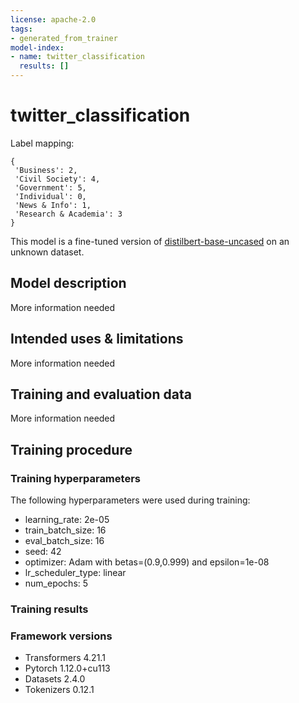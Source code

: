 ```yaml
---
license: apache-2.0
tags:
- generated_from_trainer
model-index:
- name: twitter_classification
  results: []
---
```


<!-- This model card has been generated automatically according to the information the Trainer had access to. You
should probably proofread and complete it, then remove this comment. -->

# twitter_classification
 Label mapping:
 ```
{
  'Business': 2,
  'Civil Society': 4,
  'Government': 5,
  'Individual': 0,
  'News & Info': 1,
  'Research & Academia': 3
}
 ```

This model is a fine-tuned version of [distilbert-base-uncased](https://huggingface.co/distilbert-base-uncased) on an unknown dataset.

## Model description

More information needed

## Intended uses & limitations

More information needed

## Training and evaluation data

More information needed

## Training procedure

### Training hyperparameters

The following hyperparameters were used during training:
- learning_rate: 2e-05
- train_batch_size: 16
- eval_batch_size: 16
- seed: 42
- optimizer: Adam with betas=(0.9,0.999) and epsilon=1e-08
- lr_scheduler_type: linear
- num_epochs: 5

### Training results



### Framework versions

- Transformers 4.21.1
- Pytorch 1.12.0+cu113
- Datasets 2.4.0
- Tokenizers 0.12.1
